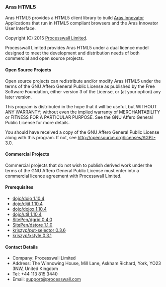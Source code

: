 ### Aras HTML5

Aras HTML5 provides a HTML5 client library to build [Aras Innovator](http://www.aras.com) Applications that run in HTML5 
compliant browsers and the Aras Innovator User Interface.

Copyright (C) 2015 [Processwall Limited](http://www.processwall.com).

Processwall Limited provides Aras HTML5 under a dual licence model designed to meet the development 
and distribution needs of both commercial and open source projects.

#### Open Source Projects

Open source projects can redistribute and/or modify Aras HTML5 under the terms of the 
GNU Affero General Public License as published by the Free Software Foundation, either version 3 of the License, or
(at your option) any later version.

This program is distributed in the hope that it will be useful,
but WITHOUT ANY WARRANTY; without even the implied warranty of
MERCHANTABILITY or FITNESS FOR A PARTICULAR PURPOSE.  See the
GNU Affero General Public License for more details.

You should have received a copy of the GNU Affero General Public License
along with this program.  If not, see http://opensource.org/licenses/AGPL-3.0.

#### Commercial Projects

Commercial projects that do not wish to publish derived work under the terms of the GNU Affero General Public License 
must enter into a commercial licence agreement with Processwall Limited.

#### Prerequisites

 * [dojo/dojo 1.10.4](https://github.com/dojo/dojo/releases/tag/1.10.4)
 * [dojo/dijit 1.10.4](https://github.com/dojo/dijit/releases/tag/1.10.4)
 * [dojo/dojox 1.10.4](https://github.com/dojo/dojox/releases/tag/1.10.4)
 * [dojo/util 1.10.4](https://github.com/dojo/util/releases/tag/1.10.4)
 * [SitePen/dgrid 0.4.0](https://github.com/SitePen/dgrid/releases/tag/v0.4.0)
 * [SitePen/dstore 1.1.0](https://github.com/SitePen/dstore/releases/tag/v1.1.0)
 * [kriszyp/put-selector 0.3.6](https://github.com/kriszyp/put-selector/releases/tag/v0.3.6)
 * [kriszyp/xstyle 0.3.1](https://github.com/kriszyp/xstyle/releases/tag/v0.3.1)

#### Contact Details

 * Company: Processwall Limited
 * Address: The Winnowing House, Mill Lane, Askham Richard, York, YO23 3NW, United Kingdom
 * Tel:     +44 113 815 3440
 * Email:   support@processwall.com
